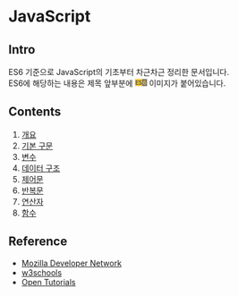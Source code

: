 # JavaScript

## Intro
ES6 기준으로 JavaScript의 기초부터 차근차근 정리한 문서입니다.  
ES6에 해당하는 내용은 제목 앞부분에 <img src="./image/es6.png" height="13" title="ECMAScript6"> 이미지가 붙어있습니다.

## Contents
1. [개요](./contents/01-intro.ko-KR.md)
2. [기본 구문](./contents/02-sentence.ko-KR.md)
3. [변수](./contents/03-variable.ko-KR.md)
4. [데이터 구조](./contents/04-datastructure.ko-KR.md)
5. [제어문](./contents/05-control.ko-KR.md)
6. [반복문](./contents/06-loop.ko-KR.md)
7. [연산자](./contents/07-operator.ko-KR.md)
8. [함수](./contents/08-function.ko-KR.md)

## Reference
* [Mozilla Developer Network](https://developer.mozilla.org/ko/)
* [w3schools](http://www.w3schools.com)
* [Open Tutorials](https://opentutorials.org)